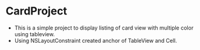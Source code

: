 # CardProject
* This is a simple project to display listing of card view with multiple color using tableview. 
* Using NSLayoutConstraint created anchor of TableView and Cell.
